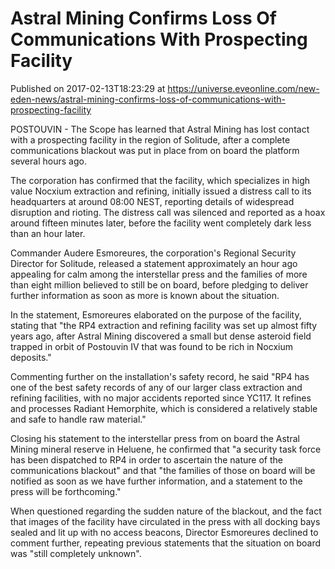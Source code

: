 # Astral Mining Confirms Loss Of Communications With Prospecting Facility
Published on 2017-02-13T18:23:29 at https://universe.eveonline.com/new-eden-news/astral-mining-confirms-loss-of-communications-with-prospecting-facility

POSTOUVIN - The Scope has learned that Astral Mining has lost contact with a prospecting facility in the region of Solitude, after a complete communications blackout was put in place from on board the platform several hours ago.

The corporation has confirmed that the facility, which specializes in high value Nocxium extraction and refining, initially issued a distress call to its headquarters at around 08:00 NEST, reporting details of widespread disruption and rioting. The distress call was silenced and reported as a hoax around fifteen minutes later, before the facility went completely dark less than an hour later.

Commander Audere Esmoreures, the corporation's Regional Security Director for Solitude, released a statement approximately an hour ago appealing for calm among the interstellar press and the families of more than eight million believed to still be on board, before pledging to deliver further information as soon as more is known about the situation.

In the statement, Esmoreures elaborated on the purpose of the facility, stating that "the RP4 extraction and refining facility was set up almost fifty years ago, after Astral Mining discovered a small but dense asteroid field trapped in orbit of Postouvin IV that was found to be rich in Nocxium deposits."

Commenting further on the installation's safety record, he said "RP4 has one of the best safety records of any of our larger class extraction and refining facilities, with no major accidents reported since YC117. It refines and processes Radiant Hemorphite, which is considered a relatively stable and safe to handle raw material."

Closing his statement to the interstellar press from on board the Astral Mining mineral reserve in Heluene, he confirmed that "a security task force has been dispatched to RP4 in order to ascertain the nature of the communications blackout" and that "the families of those on board will be notified as soon as we have further information, and a statement to the press will be forthcoming."

When questioned regarding the sudden nature of the blackout, and the fact that images of the facility have circulated in the press with all docking bays sealed and lit up with no access beacons, Director Esmoreures declined to comment further, repeating previous statements that the situation on board was "still completely unknown".
